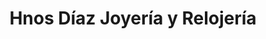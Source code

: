 ---
title: "Hnos Díaz Joyería y Relojería"
url: /heredia/hnos-diaz-joyeria-y-relojeria/
shop: Schmuck
---